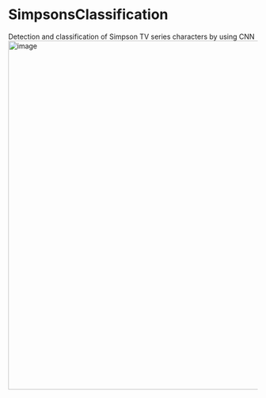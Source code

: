 # SimpsonsClassification
Detection and classification of Simpson TV series characters by using CNN
<img width="880" height="704" alt="image" src="https://github.com/user-attachments/assets/26199d2d-5506-4b3b-8e4d-008e90ddc975" />

